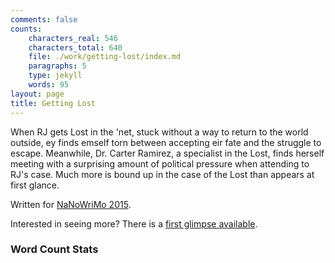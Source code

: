 ```yaml
---
comments: false
counts:
    characters_real: 546
    characters_total: 640
    file: ./work/getting-lost/index.md
    paragraphs: 5
    type: jekyll
    words: 95
layout: page
title: Getting Lost
---
```


When RJ gets Lost in the 'net, stuck without a way to return to the world outside, ey finds emself torn between accepting eir fate and the struggle to escape.  Meanwhile, Dr. Carter Ramirez, a specialist in the Lost, finds herself meeting with a surprising amount of political pressure when attending to RJ's case.  Much more is bound up in the case of the Lost than appears at first glance.

Written for [NaNoWriMo 2015](http://nanowrimo.org/participants/makyo/novels/getting-lost-824755).

Interested in seeing more?  There is a [first glimpse available](first-glimpse.pdf).

### Word Count Stats

<div id="wcgraph" data-goal="50000"></div>
<script src="/js/d3.min.js"></script>
<script src="/js/wcgraph.js"></script>
